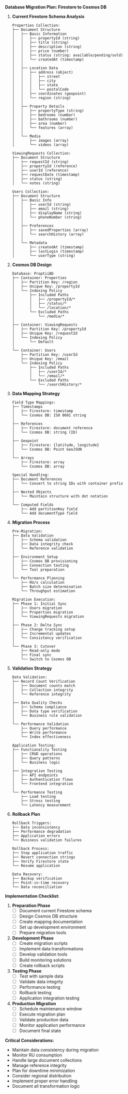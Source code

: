 **Database Migration Plan: Firestore to Cosmos DB**

1. **Current Firestore Schema Analysis**
   ```
   Properties Collection:
   ├── Document Structure
   │   ├── Basic Information
   │   │   ├── propertyId (string)
   │   │   ├── title (string)
   │   │   ├── description (string)
   │   │   ├── price (number)
   │   │   ├── status (string: available/pending/sold)
   │   │   └── createdAt (timestamp)
   │   │
   │   ├── Location Data
   │   │   ├── address (object)
   │   │   │   ├── street
   │   │   │   ├── city
   │   │   │   ├── state
   │   │   │   └── postalCode
   │   │   ├── coordinates (geopoint)
   │   │   └── region (string)
   │   │
   │   ├── Property Details
   │   │   ├── propertyType (string)
   │   │   ├── bedrooms (number)
   │   │   ├── bathrooms (number)
   │   │   ├── area (number)
   │   │   └── features (array)
   │   │
   │   └── Media
   │       ├── images (array)
   │       └── videos (array)

   ViewingRequests Collection:
   ├── Document Structure
   │   ├── requestId (string)
   │   ├── propertyId (reference)
   │   ├── userId (reference)
   │   ├── requestDate (timestamp)
   │   ├── status (string)
   │   └── notes (string)

   Users Collection:
   ├── Document Structure
   │   ├── Basic Info
   │   │   ├── userId (string)
   │   │   ├── email (string)
   │   │   ├── displayName (string)
   │   │   └── phoneNumber (string)
   │   │
   │   ├── Preferences
   │   │   ├── savedProperties (array)
   │   │   └── searchHistory (array)
   │   │
   │   └── Metadata
   │       ├── createdAt (timestamp)
   │       ├── lastLogin (timestamp)
   │       └── userType (string)
   ```

2. **Cosmos DB Design**
   ```
   Database: ProptiiBD
   ├── Container: Properties
   │   ├── Partition Key: /region
   │   ├── Unique Key: /propertyId
   │   └── Indexing Policy
   │       ├── Included Paths
   │       │   ├── /propertyId/*
   │       │   ├── /status/*
   │       │   └── /location/*
   │       └── Excluded Paths
   │           └── /media/*
   │
   ├── Container: ViewingRequests
   │   ├── Partition Key: /propertyId
   │   ├── Unique Key: /requestId
   │   └── Indexing Policy
   │       └── Default
   │
   └── Container: Users
       ├── Partition Key: /userId
       ├── Unique Key: /email
       └── Indexing Policy
           ├── Included Paths
           │   ├── /userId/*
           │   └── /email/*
           └── Excluded Paths
               └── /searchHistory/*
   ```

3. **Data Mapping Strategy**
   ```
   Field Type Mappings:
   ├── Timestamps
   │   ├── Firestore: timestamp
   │   └── Cosmos DB: ISO 8601 string
   │
   ├── References
   │   ├── Firestore: document reference
   │   └── Cosmos DB: string (ID)
   │
   ├── Geopoint
   │   ├── Firestore: {latitude, longitude}
   │   └── Cosmos DB: Point GeoJSON
   │
   └── Arrays
       ├── Firestore: array
       └── Cosmos DB: array

   Special Handling:
   ├── Document References
   │   └── Convert to string IDs with container prefix
   │
   ├── Nested Objects
   │   └── Maintain structure with dot notation
   │
   └── Computed Fields
       ├── Add partitionKey field
       └── Add documentType field
   ```

4. **Migration Process**
   ```
   Pre-Migration:
   ├── Data Validation
   │   ├── Schema validation
   │   ├── Data integrity check
   │   └── Reference validation
   │
   ├── Environment Setup
   │   ├── Cosmos DB provisioning
   │   ├── Connection testing
   │   └── Tool preparation
   │
   └── Performance Planning
       ├── RU/s calculation
       ├── Batch size determination
       └── Throughput estimation

   Migration Execution:
   ├── Phase 1: Initial Sync
   │   ├── Users migration
   │   ├── Properties migration
   │   └── ViewingRequests migration
   │
   ├── Phase 2: Delta Sync
   │   ├── Change tracking setup
   │   ├── Incremental updates
   │   └── Consistency verification
   │
   └── Phase 3: Cutover
       ├── Read-only mode
       ├── Final sync
       └── Switch to Cosmos DB
   ```

5. **Validation Strategy**
   ```
   Data Validation:
   ├── Record Count Verification
   │   ├── Document counts match
   │   ├── Collection integrity
   │   └── Reference integrity
   │
   ├── Data Quality Checks
   │   ├── Schema compliance
   │   ├── Data type verification
   │   └── Business rule validation
   │
   └── Performance Validation
       ├── Query performance
       ├── Write performance
       └── Index effectiveness

   Application Testing:
   ├── Functionality Testing
   │   ├── CRUD operations
   │   ├── Query patterns
   │   └── Business logic
   │
   ├── Integration Testing
   │   ├── API endpoints
   │   ├── Authentication flows
   │   └── Frontend integration
   │
   └── Performance Testing
       ├── Load testing
       ├── Stress testing
       └── Latency measurement
   ```

6. **Rollback Plan**
   ```
   Rollback Triggers:
   ├── Data inconsistency
   ├── Performance degradation
   ├── Application errors
   └── Business validation failures

   Rollback Process:
   ├── Stop application traffic
   ├── Revert connection strings
   ├── Verify Firestore state
   └── Resume application

   Data Recovery:
   ├── Backup verification
   ├── Point-in-time recovery
   └── Data reconciliation
   ```

**Implementation Checklist:**

1. **Preparation Phase**
   - [ ] Document current Firestore schema
   - [ ] Design Cosmos DB structure
   - [ ] Create mapping documentation
   - [ ] Set up development environment
   - [ ] Prepare migration tools

2. **Development Phase**
   - [ ] Create migration scripts
   - [ ] Implement data transformations
   - [ ] Develop validation tools
   - [ ] Build monitoring solutions
   - [ ] Create rollback scripts

3. **Testing Phase**
   - [ ] Test with sample data
   - [ ] Validate data integrity
   - [ ] Performance testing
   - [ ] Rollback testing
   - [ ] Application integration testing

4. **Production Migration**
   - [ ] Schedule maintenance window
   - [ ] Execute migration plan
   - [ ] Validate production data
   - [ ] Monitor application performance
   - [ ] Document final state

**Critical Considerations:**
- Maintain data consistency during migration
- Monitor RU consumption
- Handle large document collections
- Manage reference integrity
- Plan for downtime minimization
- Consider regional distribution
- Implement proper error handling
- Document all transformation logic 